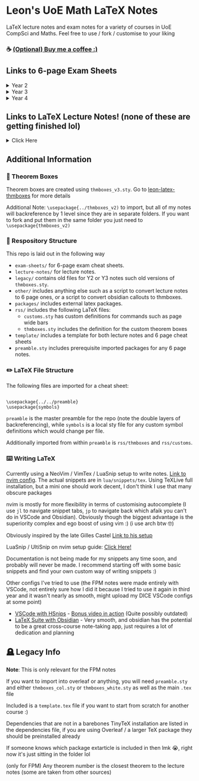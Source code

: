 # Leon's UoE Math LaTeX Notes

LaTeX lecture notes and exam notes for a variety of courses in UoE CompSci and Maths. Feel free to use / fork / customise to your liking

### :coffee: [(Optional) Buy me a coffee :)](https://ko-fi.com/leon024)

## Links to 6-page Exam Sheets

<details>
<summary>Year 2</summary>
<b>Fundamentals of Pure Mathematics</b> - <a href="exam-sheets/FPM/notes_colour.pdf">click here!</a>
</details>

<details>
    <summary>Year 3</summary>
    <ul>
        <li> <b>Geometry</b> - <a href="exam-sheets/Geometry/geometry_notes.pdf">click here!</a> <i>(they are terrible tho)</i> </li>
        <li> <b>Honours Algebra</b> - <a href="exam-sheets/algebra-6p/algebra-6p.pdf">click here!</a> </li>
        <li> <b>Honours Algebra</b> everything - <a href="exam-sheets/algebra-10p/algebra-10p.pdf">click here!</a> <i>*(10 pages)*</i> </li>
        <li> <b>Honours Analysis</b> - <a href="exam-sheets/analysis-6p/analysis-6p.pdf">click here!</a> <i>(without examples - basically 5 pages)</i> </li> 
        <li> <b>Honours Analysis</b> - <a href="exam-sheets/analysis-6p/analysis-6p-no-examples.pdf">click here!</a> <i>*(without examples or applications - 5 and a bit pages)*</i> </li>
        <li> <b>Introduction to Theoretical CS</b> - <a href="exam-sheets/ITCS/itcs_notes.pdf">click here!</a> <i>(Adapted from Chris Dalziel's LaTeX notes)</i> </li>
        <li> <b>Metric Spaces</b> - <a href="exam-sheets/metric-6p/metric-6p.pdf">click here!</a> </li>
    </ul>
</details>

<details>
    <summary>Year 4</summary>
    <ul>
        <li> <b>Algebraic Topology</b> - <a href="exam-sheets/algtop-6p/algtop-6p.pdf">click here!</a> </li>
        <li> <b>Galois Theory</b> - <a href="exam-sheets/galois-6p/galois-6p.pdf">click here!</a> </li>
        <li> <b>General Topology</b> - <a href="exam-sheets/gentop-6p/gentop-6p.pdf">click here!</a> </li>
        <li> <b>Group Theory</b> - <a href="exam-sheets/group-theory-6p/group-theory-6p.pdf">click here!</a> </li>
        <li> <b>Modelling Concurrent Systme</b> - <a href="exam-sheets/mcs-6p/mcs-6p.pdf">click here!</a> </li>
    </ul>
</details>


## Links to LaTeX Lecture Notes! (none of these are getting finished lol)
<details>
    <summary>Click Here</summary>
    <ul>
        <li> <b>Honours Algebra</b> (WIP) - <a href="algebra/algebra-notes.pdf">click here!</a></li>
        <li> <b>Metric Spaces</b> (WIP) - <a href="Metric%20Spaces/metric-notes.pdf">click here!</a></li>
        <li> <b>Foundations of Natural Language Processing</b> (BIG WIP) - <a href="FNLP/fnlp-notes.pdf">click here!</a></li>
    </ul>
    these probably also don't compile properly as well because I changed the file structure a while back and never updated them.
</details>


## Additional Information

### 🎁 Theorem Boxes

Theorem boxes are created using `thmboxes_v3.sty`. Go to [leon-latex-thmboxes](https://github.com/leon0241/leon-latex-thmboxes) for more details

Additional Note: `\usepackage{../thmboxes_v2)` to import, but all of my notes will backreference by 1 level since they are in separate folders. If you want to fork and put them in the same folder you just need to `\usepackage{thmboxes_v2)`

### 📁 Respository Structure
This repo is laid out in the following way
- `exam-sheets/` for 6-page exam cheat sheets. 
- `lecture-notes/` for lecture notes. 
- `legacy/` contains old files for Y2 or Y3 notes such old versions of `thmboxes.sty`.
- `other/` includes anything else such as a script to convert lecture notes to 6 page ones, or a script to convert obsidian callouts to thmboxes.
- `packages/` includes external latex packages.
- `rss/` includes the following LaTeX files:
    - `customs.sty` has custom definitions for commands such as page wide bars
    - `thmboxes.sty` includes the definition for the custom theorem boxes
- `template/` includes a template for both lecture notes and 6 page cheat sheets
- `preamble.sty` includes prerequisite imported packages for any 6 page notes.

### ✏️ LaTeX File Structure
The following files are imported for a cheat sheet:

```

\usepackage{../../preamble}
\usepackage{symbols}
```

`preamble` is the master preamble for the repo (note the double layers of backreferencing), while `symbols` is a local sty file for any custom symbol definitions which would change per file. 

Additionally imported from within `preamble` is `rss/thmboxes` and `rss/customs`.

### ⌨️ Writing LaTeX

Currently using a NeoVim / VimTex / LuaSnip setup to write notes. [Link to nvim config](https://github.com/leon0241/nvim-leon). The actual snippets are in `lua/snippets/tex`. Using TeXLive full installation, but a mini one should work decent, I don't think I use that many obscure packages

nvim is mostly for more flexibility in terms of customising autocomplete (I use `jl` to navigate snippet tabs, `jp` to navigate back which afaik you can't do in VSCode and Obsidian). Obviously though the biggest advantage is the superiority complex and ego boost of using vim :) (i use arch btw 🤓)

Obviously inspired by the late Gilles Castel [Link to his setup](https://castel.dev/)

LuaSnip / UltiSnip on nvim setup guide: [Click Here!](https://ejmastnak.com/tutorials/vim-latex/intro/)

Documentation is not being made for my snippets any time soon, and probably will never be made. I recommend starting off with some basic snippets and find your own custom way of writing snippets :)

Other configs I've tried to use (the FPM notes were made entirely with VSCode, not entirely sure how I did it because I tried to use it again in third year and it wasn't nearly as smooth, might upload my DICE VSCode configs at some point)

- [VSCode with HSnips](https://github.com/leon0241/leon-latex-vscode-hsnip) - [Bonus video in action](https://youtu.be/LiLjxrPmJKo) (Quite possibly outdated)
- [LaTeX Suite with Obsidian](https://github.com/leon0241/latex-suite-config) - Very smooth, and obsidian has the potential to be a great cross-course note-taking app, just requires a lot of dedication and planning


## 🪦 Legacy Info

**Note**: This is only relevant for the FPM notes

If you want to import into overleaf or anything, you will need `preamble.sty` and either `thmboxes_col.sty` or `thmboxes_white.sty` as well as the main `.tex` file

Included is a `template.tex` file if you want to start from scratch for another course :)

Dependencies that are not in a barebones TinyTeX installation are listed in the dependencies file, if you are using Overleaf / a larger TeX package they should be preinstalled already

If someone knows which package extarticle is included in then lmk :sob:, right now it's just sitting in the folder lol

(only for FPM) Any theorem number is the closest theorem to the lecture notes (some are taken from other sources)
